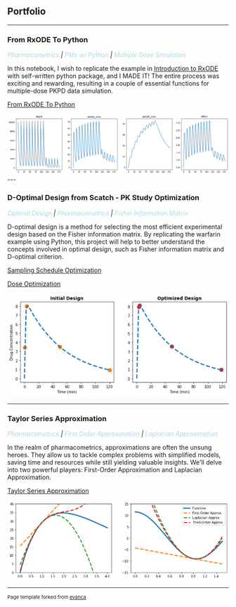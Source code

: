 ## Portfolio

---
### From RxODE To Python
*<span style="color:lightblue">Pharmacometrics</span> | 
<span style="color:lightblue">PMx w/ Python</span> | 
<span style="color:lightblue">Multiple Dose Simulation </span>*

In this notebook, I wish to replicate the example in [Introduction to RxODE](https://nlmixrdevelopment.github.io/RxODE/articles/RxODE-intro.html) with self-written python package, and I MADE IT! The entire process was exciting and rewarding, resulting in a couple of essential functions for multiple-dose PKPD data simulation.

[From RxODE To Python](https://github.com/pengmanhht/PM-Notes/blob/main/pmx/RxODE_to_python_1.ipynb)

<img src="images/RxODE_intro.png?raw=true"/>
---

### D-Optimal Design from Scatch - PK Study Optimization
*<span style="color:lightblue">Optimal Design</span> | 
<span style="color:lightblue">Pharmacometrics</span> | 
<span style="color:lightblue">Fisher Information Matrix </span>*

D-optimal design is a method for selecting the most efficient experimental design based on the Fisher information matrix. By replicating the warfarin example using Python, this project will help to better understand the concepts involved in optimal design, such as Fisher information matrix and D-optimal criterion. 

[Sampling Schedule Optimization](https://github.com/pengmanhht/PM-Notes/blob/main/optimize_sampling_schedule.ipynb)

[Dose Optimization](https://github.com/pengmanhht/PM-Notes/blob/main/optimize_dose.ipynb)

<img src="images/optimize_sample_schedule.png?raw=true"/>

---

### Taylor Series Approximation
*<span style="color:lightblue">Pharmacometrics</span> | 
<span style="color:lightblue">First Order Approximation</span> | 
<span style="color:lightblue">Laplacian Approximation</span>*

In the realm of pharmacometrics, approximations are often the unsung heroes. They allow us to tackle complex problems with simplified models, saving time and resources while still yielding valuable insights. We'll delve into two powerful players: First-Order Approximation and Laplacian Approximation.

[Taylor Series Approximation](https://github.com/pengmanhht/PM-Notes/blob/main/pmx/taylor_approximation.ipynb)

<img src="images/taylor_approx.png?raw=true"/>




---
<p style="font-size:11px">Page template forked from <a href="https://github.com/evanca/quick-portfolio">evanca</a></p>
<!-- Remove above link if you don't want to attibute -->
